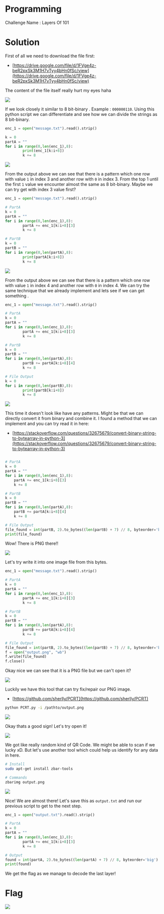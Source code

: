# Programming

Challenge Name : Layers Of 101

# Solution

First of all we need to download the file first:
- [https://drive.google.com/file/d/1FVge4z-beR2pxSk3M1H7vTyy4bHn0fSc/view](https://drive.google.com/file/d/1FVge4z-beR2pxSk3M1H7vTyy4bHn0fSc/view)

The content of the file itself really hurt my eyes haha

![](https://github.com/H0j3n/EzpzCTF/blob/main/src/Pasted%20image%2020210626211417.png)

If we look closely it similar to 8 bit-binary . Example :  `000000110`. Using this python script we can differentiate and see how we can divide the strings as 8 bit-binary.

```python
enc_1 = open("message.txt").read().strip()

k = 0
partA = ""
for i in range(0,len(enc_1),8):
        print(enc_1[k:i+8])
        k += 8

```

![](https://github.com/H0j3n/EzpzCTF/blob/main/src/Pasted%20image%2020210626212414.png)

From the output above we can see that there is a pattern which one row with value `1` in index 3 and another row with `0` in index 3.  From the top 1 until the first `1` value we encounter almost the same as 8 bit-binary. Maybe we can try get with index 3 value first?

```python
enc_1 = open("message.txt").read().strip()

# PartA
k = 0
partA = ""
for i in range(0,len(enc_1),8):
        partA += enc_1[k:i+8][3]
        k += 8

# PartB
k = 0
partB = ""
for i in range(0,len(partA),8):
        print(partA[k:i+8])
        k += 8
```

![](https://github.com/H0j3n/EzpzCTF/blob/main/src/Pasted%20image%2020210626213324.png)

From the output above we can see that there is a pattern which one row with value `1` in index 4 and another row with `0` in index 4. We can try the same technique that we already implement and lets see if we can get something .

```python
enc_1 = open("message.txt").read().strip()

# PartA
k = 0
partA = ""
for i in range(0,len(enc_1),8):
        partA += enc_1[k:i+8][3]
        k += 8

# PartB
k = 0
partB = ""
for i in range(0,len(partA),8):
        partB += partA[k:i+8][4]
        k += 8

# File Output
k = 0
for i in range(0,len(partB),8):
        print(partB[k:i+8])
        k += 8
```

![](https://github.com/H0j3n/EzpzCTF/blob/main/src/Pasted%20image%2020210626214204.png)

This time it doesn't look like have any patterns. Might be that we can directly convert it from binary and combine it. I found a method that we can implement and you can try read it in here:
- [https://stackoverflow.com/questions/32675679/convert-binary-string-to-bytearray-in-python-3](https://stackoverflow.com/questions/32675679/convert-binary-string-to-bytearray-in-python-3)

```python

# PartA
k = 0
partA = ""
for i in range(0,len(enc_1),8):
	partA += enc_1[k:i+8][3]
	k += 8

# PartB
k = 0
partB = ""
for i in range(0,len(partA),8):
	partB += partA[k:i+8][4]
	k += 8

# File Output
file_found = int(partB, 2).to_bytes((len(partB) + 7) // 8, byteorder='big')
print(file_found)

```

Wow! There is PNG there!!

![](https://github.com/H0j3n/EzpzCTF/blob/main/src/Pasted%20image%2020210626214531.png)

Let's try write it into one image file from this bytes.

```python
enc_1 = open("message.txt").read().strip()

# PartA
k = 0
partA = ""
for i in range(0,len(enc_1),8):
        partA += enc_1[k:i+8][3]
        k += 8

# PartB
k = 0
partB = ""
for i in range(0,len(partA),8):
        partB += partA[k:i+8][4]
        k += 8

# File Output
file_found = int(partB, 2).to_bytes((len(partB) + 7) // 8, byteorder='big')
f = open("output.png", "wb")
f.write(file_found)
f.close()

```

Okay nice we can see that it is a PNG file but we can't open it?

![](https://github.com/H0j3n/EzpzCTF/blob/main/src/Pasted%20image%2020210626215351.png)

Luckily we have this tool that can try fix/repair our PNG image.
- [https://github.com/sherlly/PCRT](https://github.com/sherlly/PCRT)

```bash
python PCRT.py -i /pathto/output.png
```

![](https://github.com/H0j3n/EzpzCTF/blob/main/src/Pasted%20image%2020210626215751.png)

Okay thats a good sign! Let's try open it!

![](https://github.com/H0j3n/EzpzCTF/blob/main/src/Pasted%20image%2020210626215838.png)

We got like really random kind of QR Code. We might be able to scan if we lucky xD. But let's use another tool which could help us identify for any data in here.

```bash
# Install
sudo apt-get install zbar-tools

# Commands
zbarimg output.png
```

![](https://github.com/H0j3n/EzpzCTF/blob/main/src/Pasted%20image%2020210626220057.png)

Nice! We are almost there! Let's save this as `output.txt` and run our previous script to get to the next step.

```python
enc_1 = open("output.txt").read().strip()

# PartA
k = 0
partA = ""
for i in range(0,len(enc_1),8):
        partA += enc_1[k:i+8][3] 
        k += 8

# Output
found = int(partA, 2).to_bytes((len(partA) + 7) // 8, byteorder='big')
print(found)
```

We get the flag as we manage to decode the last layer!

# Flag

![](https://github.com/H0j3n/EzpzCTF/blob/main/src/Pasted%20image%2020210626220600.png)